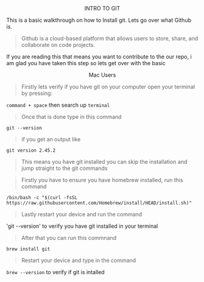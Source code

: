 <div align="center"> INTRO TO GIT </div>

This is a basic walkthrough on how to Install git. Lets go over what Github is. 
> Github is a cloud-based platform that allows users to store, share, and collaborate on code projects.

If you are reading this that means you want to contribute to the our repo, i am glad you have taken this step so lets get over with the basic

<div align="center"> Mac Users </div>

> Firstly lets verify if you have git on your computer open your terminal by pressing:

`command + space` then search up `terminal`


> Once that is done type in this command 

`git --version`


> if you get an output like

`git version 2.45.2`

> This means you have git installed you can skip the installation and jump straight to the git commands


> Firstly you have to ensure you have homebrew installed, run this command

`/bin/bash -c "$(curl -fsSL https://raw.githubusercontent.com/Homebrew/install/HEAD/install.sh)"`


> Lastly restart your device and run the command

'git --version' to verify you have git installed in your terminal

> After that you can run this commnand 

`brew install git`

> Restart your device and type in the command

`brew --version` to verify if git is intalled 
